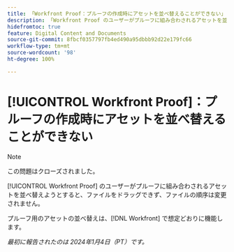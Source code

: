 ```yaml
---
title: 「Workfront Proof：プルーフの作成時にアセットを並べ替えることができない」
description: 「Workfront Proof のユーザーがプルーフに組み合わされるアセットを並べ替えようとすると、ファイルをドラッグできず、ファイルの順序は変更されません。」
hidefromtoc: true
feature: Digital Content and Documents
source-git-commit: 8fbcf0357797fb4ed490a95dbbb92d22e179fc66
workflow-type: tm+mt
source-wordcount: '98'
ht-degree: 100%

---
```



# [!UICONTROL Workfront Proof]：プルーフの作成時にアセットを並べ替えることができない

>[!NOTE]
>
>この問題はクローズされました。

[!UICONTROL Workfront Proof] のユーザーがプルーフに組み合わされるアセットを並べ替えようとすると、ファイルをドラッグできず、ファイルの順序は変更されません。

プルーフ用のアセットの並べ替えは、[!DNL Workfront] で想定どおりに機能します。

_最初に報告されたのは 2024年1月4日（PT）です。_
